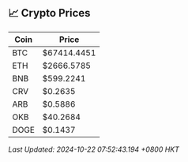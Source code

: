 ## 📈 Crypto Prices

| Coin | Price |
| ---- | ----- |
| BTC | $67414.4451 |
| ETH | $2666.5785 |
| BNB | $599.2241 |
| CRV | $0.2635 |
| ARB | $0.5886 |
| OKB | $40.2684 |
| DOGE | $0.1437 |

_Last Updated: 2024-10-22 07:52:43.194 +0800 HKT_